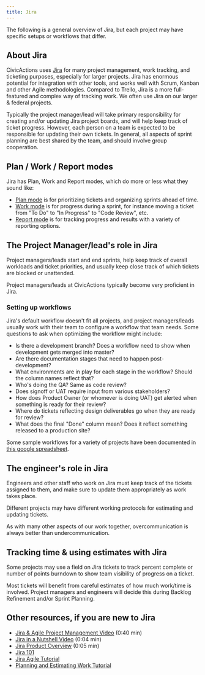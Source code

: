 ```yaml
---
title: Jira
---
```


The following is a general overview of Jira, but each project may have specific setups or workflows that differ.

## About Jira

CivicActions uses [Jira](https://www.atlassian.com/software/jira) for many project management, work tracking, and ticketing purposes, especially for larger projects. Jira has enormous potential for integration with other tools, and works well with Scrum, Kanban and other Agile methodologies. Compared to Trello, Jira is a more full-featured and complex way of tracking work. We often use Jira on our larger & federal projects.

Typically the project manager/lead will take primary responsibility for creating and/or updating Jira project boards, and will help keep track of ticket progress. However, each person on a team is expected to be responsible for updating their own tickets. In general, all aspects of sprint planning are best shared by the team, and should involve group cooperation.

## Plan / Work / Report modes

Jira has Plan, Work and Report modes, which do more or less what they sound like:

-   [Plan mode](https://confluence.atlassian.com/agile063/jira-agile-user-s-guide/using-a-board/using-plan-mode) is for prioritizing tickets and organizing sprints ahead of time.
-   [Work mode](https://confluence.atlassian.com/agile065/jira-agile-user-s-guide/using-a-board/using-work-mode) is for progress during a sprint, for instance moving a ticket from "To Do" to "In Progress" to "Code Review", etc.
-   [Report mode](https://confluence.atlassian.com/agile065/jira-agile-user-s-guide/using-a-board/using-report-mode) is for tracking progress and results with a variety of reporting options.

## The Project Manager/lead's role in Jira

Project managers/leads start and end sprints, help keep track of overall workloads and ticket priorities, and usually keep close track of which tickets are blocked or unattended.

Project managers/leads at CivicActions typically become very proficient in Jira.

### Setting up workflows

Jira's default workflow doesn't fit all projects, and project managers/leads usually work with their team to configure a workflow that team needs. Some questions to ask when optimizing the workflow might include:

-   Is there a development branch? Does a workflow need to show when development gets merged into master?
-   Are there documentation stages that need to happen post-development?
-   What environments are in play for each stage in the workflow? Should the column names reflect that?
-   Who's doing the QA? Same as code review?
-   Does signoff or UAT require input from various stakeholders?
-   How does Product Owner (or whomever is doing UAT) get alerted when something is ready for their review?
-   Where do tickets reflecting design deliverables go when they are ready for review?
-   What does the final "Done" column mean? Does it reflect something released to a production site?

Some sample workflows for a variety of projects have been documented in [this google spreadsheet](https://docs.google.com/spreadsheets/d/1Ji0ZkO7GDK1lci1y_zYUqqlwiJe5FBmV9fsCe0T7GQY/edit#gid=0).

## The engineer's role in Jira

Engineers and other staff who work on Jira must keep track of the tickets assigned to them, and make sure to update them appropriately as work takes place.

Different projects may have different working protocols for estimating and updating tickets.

As with many other aspects of our work together, overcommunication is always better than undercommunication.

## Tracking time & using estimates with Jira

Some projects may use a field on Jira tickets to track percent complete or number of points burndown to show team visibility of progress on a ticket.

Most tickets will benefit from careful estimates of how much work/time is involved. Project managers and engineers will decide this during Backlog Refinement and/or Sprint Planning.

## Other resources, if you are new to Jira

-   [Jira & Agile Project Management Video](http://youtu.be/NrHpXvDXVrw) (0:40 min)
-   [Jira in a Nutshell Video](http://youtu.be/xrCJv0fTyR8) (0:04 min)
-   [Jira Product Overview](http://youtu.be/tVCjr0HffVA) (0:05 min)
-   [Jira 101](https://confluence.atlassian.com/jira064/jira-101-720412861.html)
-   [Jira Agile Tutorial](https://confluence.atlassian.com/agile/jira-agile-user-s-guide/jira-agile-tutorials)
-   [Planning and Estimating Work Tutorial](https://confluence.atlassian.com/agile/jira-agile-user-s-guide/jira-agile-tutorials/tutorial-planning-and-estimating-work-for-an-agile-team)
